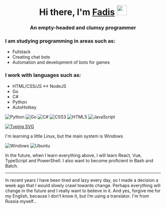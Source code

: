 <h1 align="center">
  Hi there, I'm
    <a href="" target="_blank">Fadis</a>
  <img src="https://github.com/blackcater/blackcater/raw/main/images/Hi.gif" height="32"/>
</h1>
<h3 align="center">An empty-headed and clumsy programmer<h3>

### I am studying programming in areas such as:
+ Fullstack
+ Creating chat bots
+ Automation and development of bots for games

### I work with languages ​​such as:
+ HTML/CSS/JS <-> NodeJS
+ Go
+ C#
+ Python
+ AutoHotkey

![Python](https://img.shields.io/badge/python-3670A0?style=for-the-badge&logo=python&logoColor=ffdd54)
![Go](https://img.shields.io/badge/go-%2300ADD8.svg?style=for-the-badge&logo=go&logoColor=white)
![C#](https://img.shields.io/badge/c%23-%23239120.svg?style=for-the-badge&logo=c-sharp&logoColor=white)
![CSS3](https://img.shields.io/badge/css3-%231572B6.svg?style=for-the-badge&logo=css3&logoColor=white)
![HTML5](https://img.shields.io/badge/html5-%23E34F26.svg?style=for-the-badge&logo=html5&logoColor=white)
![JavaScript](https://img.shields.io/badge/javascript-%23323330.svg?style=for-the-badge&logo=javascript&logoColor=%23F7DF1E)

[![Typing SVG](https://readme-typing-svg.herokuapp.com?font=Fira+Code&pause=1000&random=false&width=435&lines=As+long+as+I+think%2C+I+exist.+The+rest+is+less+important)](https://git.io/typing-svg)

I'm learning a little Linux, but the main system is Windows

![Windows](https://img.shields.io/badge/Windows-0078D6?style=for-the-badge&logo=windows&logoColor=white)
![Ubuntu](https://img.shields.io/badge/Ubuntu-E95420?style=for-the-badge&logo=ubuntu&logoColor=white)

In the future, when I learn everything above, I will learn React, Vue, TypeScript and PowerShell.
I also want to become proficient in Bash and Batch.

---

In recent years I have been tired and lazy every day, so I made a decision a week ago that I would slowly crawl towards change. Perhaps everything will change in the future and I really want to believe in it. And yes, forgive me for my English, because I don’t know it, but I’m using a translator. I'm from Russia myself...
